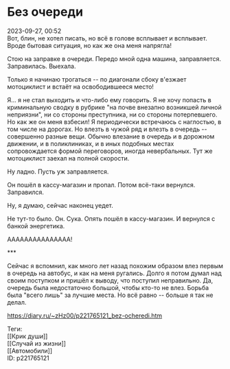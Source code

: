 Без очереди
============

   
 2023-09-27, 00:52   
  Вот, блин, не хотел писать, но всё в голове всплывает и всплывает. Вроде бытовая ситуация, но как же она меня напрягла!   
   
 Стою на заправке в очереди. Передо мной одна машина, заправляется. Заправилась. Выехала.   
   
 Только я начинаю трогаться -- по диагонали сбоку в'езжает мотоциклист и встаёт на освободившееся место!   
   
 Я... я не стал выходить и что-либо ему говорить. Я не хочу попасть в криминальную сводку в рубрике "на почве внезапно возникшей личной неприязни", ни со стороны преступника, ни со стороны потерпевшего. Но как же он меня взбесил! Я периодически встречаюсь с наглостью, в том числе на дорогах. Но влезть в чужой ряд и влезть в очередь -- совершенно разные вещи. Обычно влезание в очередь и в дорожном движении, и в поликлиниках, и в иных подобных местах сопровождается формой переговоров, иногда невербальных. Тут же мотоциклист заехал на полной скорости.   
   
 Ну ладно. Пусть уж заправляется.   
   
 Он пошёл в кассу-магазин и пропал. Потом всё-таки вернулся. Заправился.   
   
 Ну, я думаю, сейчас наконец уедет.   
   
 Не тут-то было. Он. Сука. Опять пошёл в кассу-магазин. И вернулся с банкой энергетика.   
   
 ААААААААААААААА!   
   
 \*\*\*   
   
 Сейчас я вспомнил, как много лет назад похожим образом влез первым в очередь на автобус, и как на меня ругались. Долго я потом думал над своим поступком и пришёл к выводу, что поступил неправильно. Да, очередь была недостаточно большой, чтобы кто-то не влез. Борьба была "всего лишь" за лучшие места. Но всё равно -- больше я так не делал.   
    
 <https://diary.ru/~zHz00/p221765121_bez-ocheredi.htm>   
   
 Теги:   
 [[Крик души]]   
 [[Случай из жизни]]   
 [[Автомобили]]   
 ID: p221765121